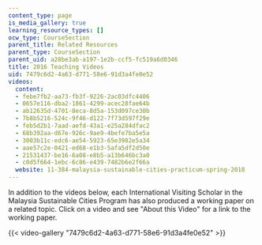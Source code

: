 ```yaml
---
content_type: page
is_media_gallery: true
learning_resource_types: []
ocw_type: CourseSection
parent_title: Related Resources
parent_type: CourseSection
parent_uid: a28be3ab-a197-1e2b-ccf5-fc519a6d0346
title: 2016 Teaching Videos
uid: 7479c6d2-4a63-d771-58e6-91d3a4fe0e52
videos:
  content:
  - febe7fb2-aa73-fb3f-9226-2ac03dfc4406
  - 0657e116-dba2-1861-4299-acec28fae64b
  - ab12635d-4701-8eca-8d5a-153d097ce30b
  - 7b8b5216-524c-9f46-d122-7f73d597f29e
  - feb5d2b1-7aad-aefd-43a1-e25a284dfac2
  - 68b392aa-d67e-926c-9ae9-4befe7ba5e5a
  - 3003b11c-edc6-ae54-5923-65e3982e5a34
  - aae57c2e-0421-ed68-e1b3-5afa5df2d50e
  - 21531437-be16-6a08-e8b5-a13b646bc3a0
  - c0d5f664-1ebc-6c86-e439-7482b6e2f66a
  website: 11-384-malaysia-sustainable-cities-practicum-spring-2018
---
```


In addition to the videos below, each International Visiting Scholar in the Malaysia Sustainable Cities Program has also produced a working paper on a related topic. Click on a video and see "About this Video" for a link to the working paper.

{{< video-gallery "7479c6d2-4a63-d771-58e6-91d3a4fe0e52" >}}

